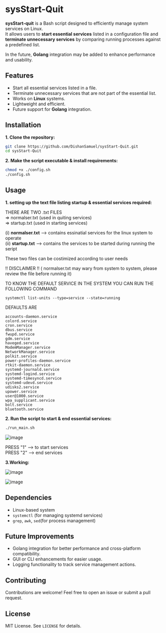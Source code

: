 # sysStart-Quit

**sysStart-quit** is a Bash script designed to efficiently manage system services on Linux.  
It allows users to **start essential services** listed in a configuration file and **terminate unnecessary services** by comparing running processes against a predefined list.  

In the future, **Golang** integration may be added to enhance performance and usability.

## Features

- Start all essential services listed in a file.
- Terminate unnecessary services that are not part of the essential list.
- Works on **Linux** systems.
- Lightweight and efficient.
- Future support for **Golang** integration.

## Installation

**1. Clone the repository:**
   ```bash
   git clone https://github.com/DishanSamuel/sysStart-Quit.git
   cd sysStart-Quit
   ```
**2. Make the script executable & install requirements:**
   ```bash
   chmod +x ./config.sh
   ./config.sh
   ```

## Usage

**1. setting up the text file listing startup & essential services required:**
<br>

   THERE ARE TWO .txt FILES <br>
   => normalser.txt (used in quiting services) <br>
   => startup.txt   (used in starting services) <br>

   (i)   **normalser.txt** --> contains essinatial services for the linux system to operate <br>
   (ii)  **startup.txt**   --> contains the services to be started during running the seript <br>
   
   These two files can be costimized according to user needs

   !! DISCLAIMER !! ( normalser.txt may wary from system to system, please review the file before running it)

   

   TO KNOW THE DEFAULT SERVICE IN THE SYSTEM YOU CAN RUN THE FOLLOWING COMMAND
   ```
   systemctl list-units --type=service --state=running
   ```


   DEFAULTS ARE 
   ```
   accounts-daemon.service
   colord.service
   cron.service
   dbus.service
   fwupd.service
   gdm.service
   haveged.service
   ModemManager.service
   NetworkManager.service
   polkit.service
   power-profiles-daemon.service
   rtkit-daemon.service
   systemd-journald.service
   systemd-logind.service
   systemd-timesyncd.service
   systemd-udevd.service
   udisks2.service
   upower.service
   user@1000.service
   wpa_supplicant.service
   bolt.service
   bluetooth.service
   ```


   
**2. Run the script to start & end essential services:**

   ```bash
   ./run_main.sh
   ```
   ![image](https://github.com/user-attachments/assets/ef247bc0-999f-4f23-b8d8-68ff067316dc)


   PRESS "1" --> to start services <br>
   PRESS "2" --> end services


**3.Working:**

   ![image](https://github.com/user-attachments/assets/ffe57c39-f520-4d3c-8e23-245895a57bec)
   

   ![image](https://github.com/user-attachments/assets/9d9cab8d-dbda-4e07-a19b-5ce9ab6cf245)





## Dependencies

- Linux-based system
- `systemctl` (for managing systemd services)
- `grep`, `awk`, `sed`(for process management)
  

## Future Improvements

- Golang integration for better performance and cross-platform compatibility.
- GUI or CLI enhancements for easier usage.
- Logging functionality to track service management actions.


## Contributing

Contributions are welcome! Feel free to open an issue or submit a pull request.

## License

MIT License. See `LICENSE` for details.
